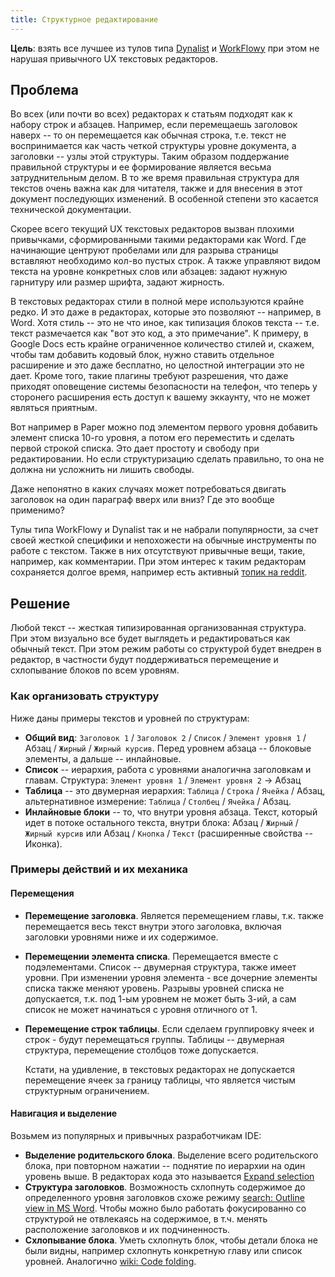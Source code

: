 ```yaml
---
title: Структурное редактирование
---
```


**Цель**: взять все лучшее из тулов типа [Dynalist](https://dynalist.io) и [WorkFlowy](https://workflowy.com) при этом не нарушая привычного UX текстовых редакторов.

## Проблема

Во всех (или почти во всех) редакторах к статьям подходят как к набору строк и абзацев. Например, если перемещаешь заголовок наверх -- то он перемещается как обычная строка, т.е. текст не воспринимается как часть четкой структуры уровне документа, а заголовки -- узлы этой структуры. Таким образом поддержание правильной структуры и ее формирование является весьма затруднительным делом. В то же время правильная структура для текстов очень важна как для читателя, также и для внесения в этот документ последующих изменений. В особенной степени это касается технической документации. 

Скорее всего текущий UX текстовых редакторов вызван плохими привычками, сформированными такими редакторами как Word. Где начинающие центруют пробелами или для разрыва страницы вставляют необходимо кол-во пустых строк. А также управляют видом текста на уровне конкретных слов или абзацев: задают нужную гарнитуру или размер шрифта, задают жирность.

В текстовых редакторах стили в полной мере используются крайне редко. И это даже в редакторах, которые это позволяют -- например, в Word. Хотя стиль -- это не что иное, как типизация блоков текста -- т.е. текст размечается как "вот это код, а это примечание". К примеру, в Google Docs есть крайне ограниченное количество стилей и, скажем, чтобы там добавить кодовый блок, нужно ставить отдельное расширение и это даже бесплатно, но целостной интеграции это не дает. Кроме того, такие плагины требуют разрешения, что даже приходят оповещение системы безопасности на телефон, что теперь у сторонего расширения есть доступ к вашему эккаунту, что не может являться приятным. 

Вот например в Paper можно под элементом первого уровня добавить элемент списка 10-го уровня, а потом его переместить и сделать первой строкой списка. Это дает простоту и свободу при редактировании. Но если структуризацию сделать правильно, то она не должна ни усложнить ни лишить свободы.

Даже непонятно в каких случаях может потребоваться двигать заголовок на один параграф вверх или вниз? Где это вообще применимо?

Тулы типа WorkFlowy и Dynalist так и не набрали популярности, за счет своей жесткой специфики и непохожести на обычные инструменты по работе с текстом. Также в них отсутствуют привычные вещи, такие, например, как комментарии. При этом интерес к таким редакторам сохраняется долгое время, например есть активный [топик на reddit](https://www.reddit.com/r/Workflowy/). 

## Решение

Любой текст -- жесткая типизированная организованная структура. При этом визуально все будет выглядеть и редактироваться как обычный текст. При этом режим работы со структурой будет внедрен в редактор, в частности будут поддерживаться перемещение и схлопывание блоков по всем уровням.

### Как организовать структуру

Ниже даны примеры текстов и уровней по структурам:

- **Общий вид**: `Заголовок 1` / `Заголовок 2` / `Cписок` / `Элемент уровня 1` / Абзац / `Жирный` / `Жирный курсив`. Перед уровнем абзаца -- блоковые элементы, а дальше -- инлайновые.
- **Список** -- иерархия, работа с уровнями аналогична заголовкам и главам. Структура: `Элемент уровня 1` / `Элемент уровня 2` -> Абзац
- **Таблица** -- это двумерная иерархия: `Таблица` / `Строка` / `Ячейка` / Абзац, альтернативное измерение: `Таблица` / `Столбец` / `Ячейка` / Абзац.
- **Инлайновые блоки** -- то, что внутри уровня абзаца. Текст, который идет в потоке остального текста, внутри блока: Абзац / `Жирный` / `Жирный курсив` или Абзац / `Кнопка` / `Текст` (расширенные свойства -- Иконка).

### Примеры действий и их механика

#### Перемещения

- **Перемещение заголовка**. Является перемещением главы, т.к. также перемещается весь текст внутри этого заголовка, включая заголовки уровнями ниже и их содержимое.
- **Перемещении элемента списка**. Перемещается вместе с подэлементами. Список -- двумерная структура, также имеет уровни. При изменении уровня элемента - все дочерние элементы списка также меняют уровень. Разрывы уровней списка не допускается, т.к. под 1-ым уровнем не может быть 3-ий, а сам список не может начинаться с уровня отличного от 1. 
- **Перемещение строк таблицы**. Если сделаем группировку ячеек и строк - будут перемещаться группы. Таблицы -- двумерная структура, перемещение столбцов тоже допускается.

  Кстати, на удивление, в текстовых редакторах не допускается перемещение ячеек за границу таблицы, что является чистым структурным ограничением.

#### Навигация и выделение

Возьмем из популярных и привычных разработчикам IDE:

- **Выделение родительского блока**. Выделение всего родительского блока, при повторном нажатии -- поднятие по иерархии на один уровень выше. В редакторах кода это называется [Expand selection](https://www.jetbrains.com/help/resharper/Coding_Assistance__Extend_Shrink_Selection.html)
- **Структура заголовков**. Возможность схлопнуть содержимое до определенного уровня заголовков схоже режиму [search: Outline view in MS Word](https://www.howtogeek.com/726748/how-to-use-outline-view-in-microsoft-word/). Чтобы можно было работать фокусированно со структурой не отвлекаясь на содержимое, в т.ч. менять расположение заголовков и их подчиненность. 
- **Схлопывание блока**. Уметь схлопнуть блок, чтобы детали блока не были видны, например схлопнуть конкретную главу или список уровней. Аналогично [wiki: Code folding](https://en.wikipedia.org/wiki/Code_folding).
